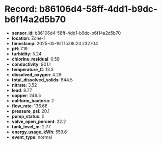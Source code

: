 # Record: b86106d4-58ff-4dd1-b9dc-b6f14a2d5b70

- **sensor_id**: b86106d4-58ff-4dd1-b9dc-b6f14a2d5b70
- **location**: Zone-1
- **timestamp**: 2025-05-16T15:08:23.232704
- **pH**: 7.19
- **turbidity**: 5.24
- **chlorine_residual**: 0.58
- **conductivity**: 901.1
- **temperature_C**: 13.3
- **dissolved_oxygen**: 4.29
- **total_dissolved_solids**: 644.5
- **nitrate**: 3.52
- **lead**: 8.77
- **copper**: 246.5
- **coliform_bacteria**: 2
- **flow_rate**: 136.66
- **pressure_psi**: 20.1
- **pump_status**: 0
- **valve_open_percent**: 22.2
- **tank_level_m**: 2.77
- **energy_usage_kWh**: 559.6
- **event_type**: normal